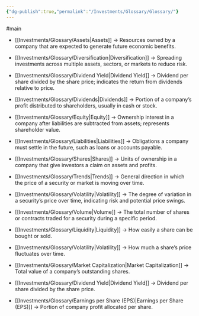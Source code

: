 ```yaml
---
{"dg-publish":true,"permalink":"/Investments/Glossary/Glossary/"}
---
```


#main

- [[Investments/Glossary/Assets\|Assets]] → Resources owned by a company that are expected to generate future economic benefits.
    
- [[Investments/Glossary/Diversification\|Diversification]] → Spreading investments across multiple assets, sectors, or markets to reduce risk.
    
- [[Investments/Glossary/Dividend Yield\|Dividend Yield]] → Dividend per share divided by the share price; indicates the return from dividends relative to price.
    
- [[Investments/Glossary/Dividends\|Dividends]] → Portion of a company’s profit distributed to shareholders, usually in cash or stock.
    
- [[Investments/Glossary/Equity\|Equity]] → Ownership interest in a company after liabilities are subtracted from assets; represents shareholder value.
    
- [[Investments/Glossary/Liabilities\|Liabilities]] → Obligations a company must settle in the future, such as loans or accounts payable.
    
- [[Investments/Glossary/Shares\|Shares]] → Units of ownership in a company that give investors a claim on assets and profits.
    
- [[Investments/Glossary/Trends\|Trends]] → General direction in which the price of a security or market is moving over time.
    
- [[Investments/Glossary/Volatility\|Volatility]] → The degree of variation in a security’s price over time, indicating risk and potential price swings.
    
- [[Investments/Glossary/Volume\|Volume]] → The total number of shares or contracts traded for a security during a specific period.
	
- [[Investments/Glossary/Liquidity\|Liquidity]] → How easily a share can be bought or sold. 
	
- [[Investments/Glossary/Volatility\|Volatility]] → How much a share’s price fluctuates over time. 
	
- [[Investments/Glossary/Market Capitalization\|Market Capitalization]] → Total value of a company’s outstanding shares.
	
- [[Investments/Glossary/Dividend Yield\|Dividend Yield]] → Dividend per share divided by the share price.
	
- [[Investments/Glossary/Earnings per Share (EPS)\|Earnings per Share (EPS)]] → Portion of company profit allocated per share.